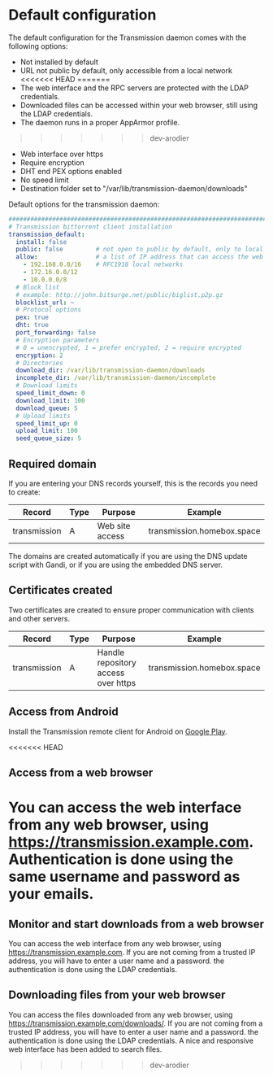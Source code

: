 # Default configuration

The default configuration for the Transmission daemon comes with the following options:

- Not installed by default
- URL not public by default, only accessible from a local network
<<<<<<< HEAD
=======
- The web interface and the RPC servers are protected with the LDAP credentials.
- Downloaded files can be accessed within your web browser, still using the LDAP credentials.
- The daemon runs in a proper AppArmor profile.
>>>>>>> dev-arodier
- Web interface over https
- Require encryption
- DHT end PEX options enabled
- No speed limit
- Destination folder set to "/var/lib/transmission-daemon/downloads"

Default options for the transmission daemon:

```yaml
###############################################################################
# Transmission bittorrent client installation
transmission_default:
  install: false
  public: false         # not open to public by default, only to local networks
  allow:                # a list of IP address that can access the web interface
    - 192.168.0.0/16    # RFC1918 local networks
    - 172.16.0.0/12
    - 10.0.0.0/8
  # Block list
  # example: http://john.bitsurge.net/public/biglist.p2p.gz
  blocklist_url: ~
  # Protocol options
  pex: true
  dht: true
  port_forwarding: false
  # Encryption parameters
  # 0 = unencrypted, 1 = prefer encrypted, 2 = require encrypted
  encryption: 2
  # Directories
  download_dir: /var/lib/transmission-daemon/downloads
  incomplete_dir: /var/lib/transmission-daemon/incomplete
  # Download limits
  speed_limit_down: 0
  download_limit: 100
  download_queue: 5
  # Upload limits
  speed_limit_up: 0
  upload_limit: 100
  seed_queue_size: 5
```

## Required domain

If you are entering your DNS records yourself, this is the records you need to create:

| Record       | Type   | Purpose         | Example                    |
| -----------  | ------ | ---------       | ---------                  |
| transmission | A      | Web site access | transmission.homebox.space |


The domains are created automatically if you are using the DNS update script with Gandi, or if you are
using the embedded DNS server.

## Certificates created

Two certificates are created to ensure proper communication with clients and other servers.

| Record       | Type   | Purpose                             | Example                    |
| -----------  | ------ | ---------                           | ---------                  |
| transmission | A      | Handle repository access over https | transmission.homebox.space |

## Access from Android

Install the Transmission remote client for Android on [Google Play](https://play.google.com/store/apps/details?id=com.neogb.rtac).

<<<<<<< HEAD
## Access from a web browser

You can access the web interface from any web browser, using https://transmission.example.com.
Authentication is done using the same username and password as your emails.
=======
## Monitor and start downloads from a web browser

You can access the web interface from any web browser, using https://transmission.example.com.
If you are not coming from a trusted IP address, you will have to enter a user name and a password.
the authentication is done using the LDAP credentials.

## Downloading files from your web browser

You can access the files downloaded from any web browser, using https://transmission.example.com/downloads/.
If you are not coming from a trusted IP address, you will have to enter a user name and a password.
the authentication is done using the LDAP credentials.
A nice and responsive web interface has been added to search files.
>>>>>>> dev-arodier
